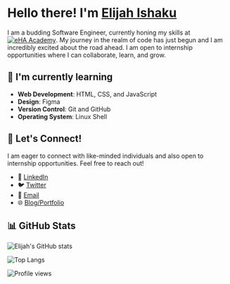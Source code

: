 # Hello there! I'm [Elijah Ishaku](https://github.com/iElibazz)

I am a budding Software Engineer, currently honing my skills at [![eHA Academy](https://academy.ehealthafrica.org/assets/images/logo.svg)](https://academy.ehealthafrica.org). My journey in the realm of code has just begun and I am incredibly excited about the road ahead. I am open to internship opportunities where I can collaborate, learn, and grow.

## 🌱 I'm currently learning

- **Web Development**: HTML, CSS, and JavaScript
- **Design**: Figma
- **Version Control**: Git and GitHub
- **Operating System**: Linux Shell

## 💼 Let's Connect!

I am eager to connect with like-minded individuals and also open to internship opportunities. Feel free to reach out!

- 💼 [LinkedIn](https://linkedin.com/in/elijahishaku)
- 🐦 [Twitter](https://twitter.com/iElibazz)
- 📧 [Email](mailto:the.elibazz@gmail.com)
- 🌐 [Blog/Portfolio](https://ielibazz.github.io/eHA-Academy-2023)

## 📊 GitHub Stats

![Elijah's GitHub stats](https://github-readme-stats.vercel.app/api?username=iElibazz&show_icons=true&theme=radical)

![Top Langs](https://github-readme-stats.vercel.app/api/top-langs/?username=iElibazz&theme=radical)

![Profile views](https://komarev.com/ghpvc/?username=iElibazz&color=blue)


